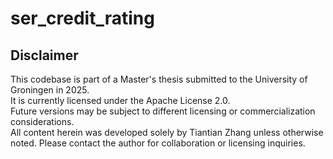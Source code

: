 # ser_credit_rating

## Disclaimer

This codebase is part of a Master's thesis submitted to the University of Groningen in 2025.  
It is currently licensed under the Apache License 2.0.  
Future versions may be subject to different licensing or commercialization considerations.  
All content herein was developed solely by Tiantian Zhang unless otherwise noted.
Please contact the author for collaboration or licensing inquiries.

